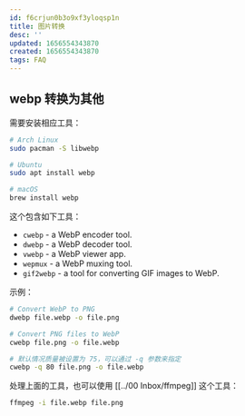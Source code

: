 ```yaml
---
id: f6crjun0b3o9xf3yloqsp1n
title: 图片转换
desc: ''
updated: 1656554343870
created: 1656554343870
tags: FAQ
---
```


## webp 转换为其他

需要安装相应工具：

```sh
# Arch Linux
sudo pacman -S libwebp

# Ubuntu
sudo apt install webp

# macOS
brew install webp
```

这个包含如下工具：

- `cwebp` - a WebP encoder tool.
- `dwebp` - a WebP decoder tool.
- `vwebp` - a WebP viewer app.
- `wepmux` - a WebP muxing tool.
- `gif2webp` - a tool for converting GIF images to WebP.

示例：

```sh
# Convert WebP to PNG
dwebp file.webp -o file.png

# Convert PNG files to WebP
cwebp file.png -o file.webp

# 默认情况质量被设置为 75，可以通过 -q 参数来指定
cwebp -q 80 file.png -o file.webp
```

处理上面的工具，也可以使用 [[../00 Inbox/ffmpeg]] 这个工具：

```sh
ffmpeg -i file.webp file.png
```

